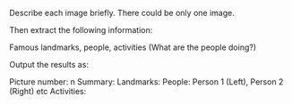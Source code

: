 Describe each image briefly. There could be only one image.

Then extract the following information:

Famous landmarks, people, activities (What are the people doing?)

Output the results as:

Picture number: n
    Summary:
    Landmarks:
    People: Person 1 (Left), Person 2 (Right) etc
    Activities: